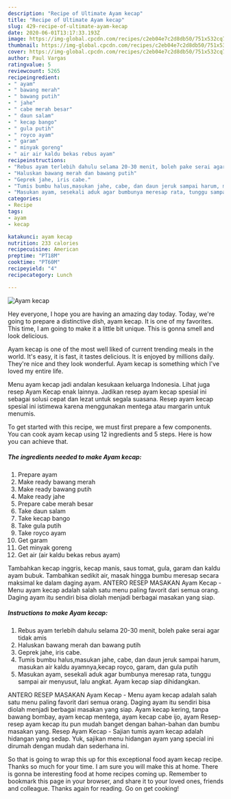 ```yaml
---
description: "Recipe of Ultimate Ayam kecap"
title: "Recipe of Ultimate Ayam kecap"
slug: 429-recipe-of-ultimate-ayam-kecap
date: 2020-06-01T13:17:33.193Z
image: https://img-global.cpcdn.com/recipes/c2eb04e7c2d8db50/751x532cq70/ayam-kecap-foto-resep-utama.jpg
thumbnail: https://img-global.cpcdn.com/recipes/c2eb04e7c2d8db50/751x532cq70/ayam-kecap-foto-resep-utama.jpg
cover: https://img-global.cpcdn.com/recipes/c2eb04e7c2d8db50/751x532cq70/ayam-kecap-foto-resep-utama.jpg
author: Paul Vargas
ratingvalue: 5
reviewcount: 5265
recipeingredient:
- " ayam"
- " bawang merah"
- " bawang putih"
- " jahe"
- " cabe merah besar"
- " daun salam"
- " kecap bango"
- " gula putih"
- " royco ayam"
- " garam"
- " minyak goreng"
- " air air kaldu bekas rebus ayam"
recipeinstructions:
- "Rebus ayam terlebih dahulu selama 20-30 menit, boleh pake serai agar tidak amis"
- "Haluskan bawang merah dan bawang putih"
- "Geprek jahe, iris cabe."
- "Tumis bumbu halus,masukan jahe, cabe, dan daun jeruk sampai harum, masukan air kaldu ayamnya,kecap royco, garam, dan gula putih"
- "Masukan ayam, sesekali aduk agar bumbunya meresap rata, tunggu sampai air menyusut, lalu angkat. Ayam kecap siap dihidangkan."
categories:
- Recipe
tags:
- ayam
- kecap

katakunci: ayam kecap 
nutrition: 233 calories
recipecuisine: American
preptime: "PT18M"
cooktime: "PT60M"
recipeyield: "4"
recipecategory: Lunch

---
```



![Ayam kecap](https://img-global.cpcdn.com/recipes/c2eb04e7c2d8db50/751x532cq70/ayam-kecap-foto-resep-utama.jpg)

Hey everyone, I hope you are having an amazing day today. Today, we're going to prepare a distinctive dish, ayam kecap. It is one of my favorites. This time, I am going to make it a little bit unique. This is gonna smell and look delicious.

Ayam kecap is one of the most well liked of current trending meals in the world. It's easy, it is fast, it tastes delicious. It is enjoyed by millions daily. They're nice and they look wonderful. Ayam kecap is something which I've loved my entire life.

Menu ayam kecap jadi andalan kesukaan keluarga Indonesia. Lihat juga resep Ayam Kecap enak lainnya. Jadikan resep ayam kecap spesial ini sebagai solusi cepat dan lezat untuk segala suasana. Resep ayam kecap spesial ini istimewa karena menggunakan mentega atau margarin untuk menumis.


To get started with this recipe, we must first prepare a few components. You can cook ayam kecap using 12 ingredients and 5 steps. Here is how you can achieve that.

<!--inarticleads1-->

##### The ingredients needed to make Ayam kecap:

1. Prepare  ayam
1. Make ready  bawang merah
1. Make ready  bawang putih
1. Make ready  jahe
1. Prepare  cabe merah besar
1. Take  daun salam
1. Take  kecap bango
1. Take  gula putih
1. Take  royco ayam
1. Get  garam
1. Get  minyak goreng
1. Get  air (air kaldu bekas rebus ayam)


Tambahkan kecap inggris, kecap manis, saus tomat, gula, garam dan kaldu ayam bubuk. Tambahkan sedikit air, masak hingga bumbu meresap secara maksimal ke dalam daging ayam. ANTERO RESEP MASAKAN Ayam Kecap - Menu ayam kecap adalah salah satu menu paling favorit dari semua orang. Daging ayam itu sendiri bisa diolah menjadi berbagai masakan yang siap. 

<!--inarticleads2-->

##### Instructions to make Ayam kecap:

1. Rebus ayam terlebih dahulu selama 20-30 menit, boleh pake serai agar tidak amis
1. Haluskan bawang merah dan bawang putih
1. Geprek jahe, iris cabe.
1. Tumis bumbu halus,masukan jahe, cabe, dan daun jeruk sampai harum, masukan air kaldu ayamnya,kecap royco, garam, dan gula putih
1. Masukan ayam, sesekali aduk agar bumbunya meresap rata, tunggu sampai air menyusut, lalu angkat. Ayam kecap siap dihidangkan.


ANTERO RESEP MASAKAN Ayam Kecap - Menu ayam kecap adalah salah satu menu paling favorit dari semua orang. Daging ayam itu sendiri bisa diolah menjadi berbagai masakan yang siap. Ayam kecap kering, tanpa bawang bombay, ayam kecap mentega, ayam kecap cabe ijo, ayam Resep-resep ayam kecap itu pun mudah banget dengan bahan-bahan dan bumbu masakan yang. Resep Ayam Kecap - Sajian tumis ayam kecap adalah hidangan yang sedap. Yuk, sajikan menu hidangan ayam yang special ini dirumah dengan mudah dan sederhana ini. 

So that is going to wrap this up for this exceptional food ayam kecap recipe. Thanks so much for your time. I am sure you will make this at home. There is gonna be interesting food at home recipes coming up. Remember to bookmark this page in your browser, and share it to your loved ones, friends and colleague. Thanks again for reading. Go on get cooking!
